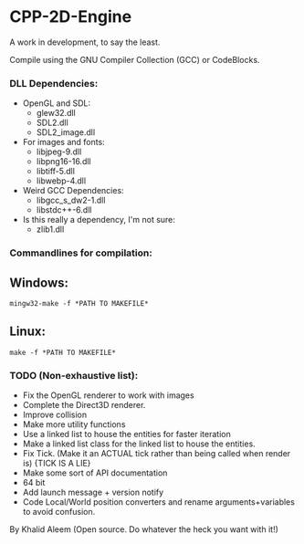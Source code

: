# CPP-2D-Engine

A work in development, to say the least.

Compile using the GNU Compiler Collection (GCC) or CodeBlocks.

### DLL Dependencies:
- OpenGL and SDL:
  - glew32.dll
  - SDL2.dll
  - SDL2_image.dll
- For images and fonts:
  - libjpeg-9.dll
  - libpng16-16.dll
  - libtiff-5.dll
  - libwebp-4.dll
- Weird GCC Dependencies:
  - libgcc_s_dw2-1.dll
  - libstdc++-6.dll
- Is this really a dependency, I'm not sure:
  - zlib1.dll
  
### Commandlines for compilation:
## Windows:
	mingw32-make -f *PATH TO MAKEFILE*
## Linux:
	make -f *PATH TO MAKEFILE*
### TODO (Non-exhaustive list):
- Fix the OpenGL renderer to work with images
- Complete the Direct3D renderer.
- Improve collision
- Make more utility functions
- Use a linked list to house the entities for faster iteration
- Make a linked list class for the linked list to house the entities.
- Fix Tick. (Make it an ACTUAL tick rather than being called when render is) {TICK IS A LIE}
- Make some sort of API documentation
- 64 bit
- Add launch message + version notify
- Code Local/World position converters and rename arguments+variables to avoid confusion.

By Khalid Aleem
(Open source. Do whatever the heck you want with it!)
